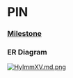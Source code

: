 # PIN

### [Milestone](https://github.com/fssa-batch3/sec_a_gopikannan.saravanan__corejava_project_2/milestones) 

### ER Diagram

[![HyImmXV.md.png](https://iili.io/HyImmXV.md.png)](https://freeimage.host/i/HyImmXV)

